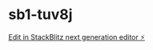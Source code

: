 # sb1-tuv8j

[Edit in StackBlitz next generation editor ⚡️](https://stackblitz.com/~/github.com/kiribancik/sb1-tuv8j)